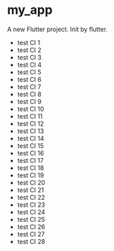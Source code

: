 # my_app

A new Flutter project. Init by flutter.

- test CI 1
- test CI 2
- test CI 3
- test CI 4
- test CI 5
- test CI 6
- test CI 7
- test CI 8
- test CI 9
- test CI 10
- test CI 11
- test CI 12
- test CI 13
- test CI 14
- test CI 15
- test CI 16
- test CI 17
- test CI 18
- test CI 19
- test CI 20
- test CI 21
- test CI 22
- test CI 23
- test CI 24
- test CI 25
- test CI 26
- test CI 27
- test CI 28